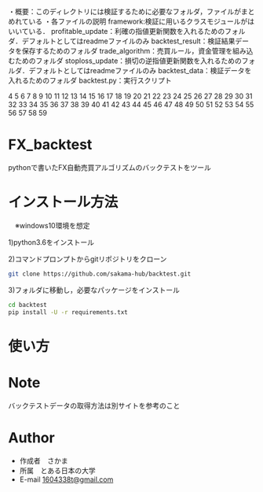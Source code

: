 ・概要：このディレクトリには検証するために必要なフォルダ，ファイルがまとめれている
・各ファイルの説明
framework:検証に用いるクラスモジュールがはいいている．
profitable_update：利確の指値更新関数を入れるためのフォルダ．デフォルトとしてはreadmeファイルのみ
backtest_result：検証結果データを保存するためのフォルダ
trade_algorithm：売買ルール，資金管理を組み込むためのフォルダ
stoploss_update：損切の逆指値更新関数を入れるためのフォルダ．デフォルトとしてはreadmeファイルのみ
backtest_data：検証データを入れるためのフォルダ
backtest.py：実行スクリプト

4
5
6
7
8
9
10
11
12
13
14
15
16
17
18
19
20
21
22
23
24
25
26
27
28
29
30
31
32
33
34
35
36
37
38
39
40
41
42
43
44
45
46
47
48
49
50
51
52
53
54
55
56
57
58
59
# FX_backtest

pythonで書いたFX自動売買アルゴリズムのバックテストをツール
 
# インストール方法
　※windows10環境を想定
 
 1)python3.6をインストール
 
 2)コマンドプロンプトからgitリポジトリをクローン
 
 ```bash
git clone https://github.com/sakama-hub/backtest.git
```

3)フォルダに移動し，必要なパッケージをインストール

```bash
cd backtest
pip install -U -r requirements.txt
```
 
# 使い方
 

 
# Note
 
バックテストデータの取得方法は別サイトを参考のこと
 
# Author
 
* 作成者　さかま　
* 所属　とある日本の大学
* E-mail 1604338t@gmail.com
 
